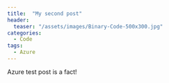 ```yaml
---
title:  "My second post"
header:
  teaser: "/assets/images/Binary-Code-500x300.jpg"
categories: 
  - Code
tags:
  - Azure
---
```


Azure test post is a fact!
